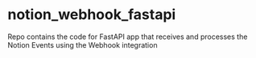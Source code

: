 # notion_webhook_fastapi
Repo contains the code for FastAPI app that receives and processes the Notion Events using the Webhook integration
